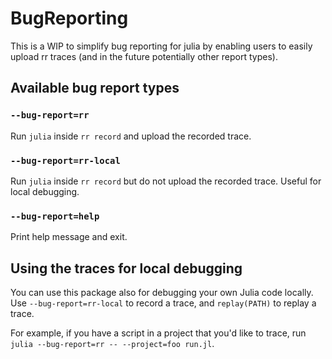 # BugReporting

This is a WIP to simplify bug reporting for julia by enabling users to easily
upload rr traces (and in the future potentially other report types).

## Available bug report types

### `--bug-report=rr`

Run `julia` inside `rr record` and upload the recorded trace.

### `--bug-report=rr-local`

Run `julia` inside `rr record` but do not upload the recorded trace. Useful for local debugging.

### `--bug-report=help`

Print help message and exit.

## Using the traces for local debugging

You can use this package also for debugging your own Julia code locally. Use `--bug-report=rr-local`
to record a trace, and `replay(PATH)` to replay a trace.

For example, if you have a script in a project that you'd like to trace, run `julia --bug-report=rr -- --project=foo run.jl`.
